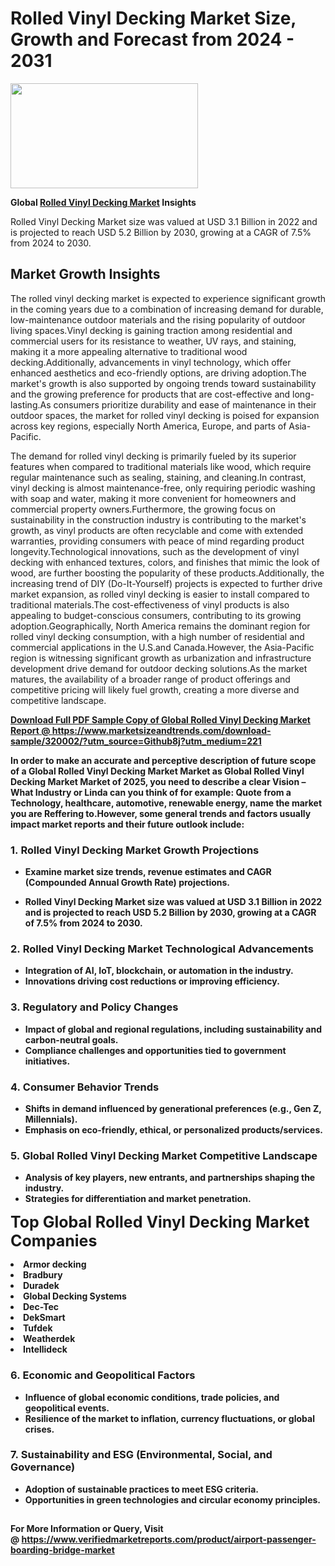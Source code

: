<H1>Rolled Vinyl Decking Market Size, Growth and Forecast from 2024 - 2031</H1><img class="aligncenter size-medium wp-image-584254" src="https://thirdeyenews.in/wp-content/uploads/2024/09/Global-Market-Research-300x168.jpeg" alt="" width="300" height="168" /><p><strong>Global&nbsp;<a href="https://www.marketsizeandtrends.com/download-sample/320002/?utm_source=Github8j?utm_medium=221">Rolled Vinyl Decking Market</a> Insights</strong></p><p>Rolled Vinyl Decking Market size was valued at USD 3.1 Billion in 2022 and is projected to reach USD 5.2 Billion by 2030, growing at a CAGR of 7.5% from 2024 to 2030.</p><p><h2>Market Growth Insights</h2> <p>The rolled vinyl decking market is expected to experience significant growth in the coming years due to a combination of increasing demand for durable, low-maintenance outdoor materials and the rising popularity of outdoor living spaces.Vinyl decking is gaining traction among residential and commercial users for its resistance to weather, UV rays, and staining, making it a more appealing alternative to traditional wood decking.Additionally, advancements in vinyl technology, which offer enhanced aesthetics and eco-friendly options, are driving adoption.The market's growth is also supported by ongoing trends toward sustainability and the growing preference for products that are cost-effective and long-lasting.As consumers prioritize durability and ease of maintenance in their outdoor spaces, the market for rolled vinyl decking is poised for expansion across key regions, especially North America, Europe, and parts of Asia-Pacific.</p> <p><strong><a href="download-link"></a></strong></p> <p>The demand for rolled vinyl decking is primarily fueled by its superior features when compared to traditional materials like wood, which require regular maintenance such as sealing, staining, and cleaning.In contrast, vinyl decking is almost maintenance-free, only requiring periodic washing with soap and water, making it more convenient for homeowners and commercial property owners.Furthermore, the growing focus on sustainability in the construction industry is contributing to the market's growth, as vinyl products are often recyclable and come with extended warranties, providing consumers with peace of mind regarding product longevity.Technological innovations, such as the development of vinyl decking with enhanced textures, colors, and finishes that mimic the look of wood, are further boosting the popularity of these products.Additionally, the increasing trend of DIY (Do-It-Yourself) projects is expected to further drive market expansion, as rolled vinyl decking is easier to install compared to traditional materials.The cost-effectiveness of vinyl products is also appealing to budget-conscious consumers, contributing to its growing adoption.Geographically, North America remains the dominant region for rolled vinyl decking consumption, with a high number of residential and commercial applications in the U.S.and Canada.However, the Asia-Pacific region is witnessing significant growth as urbanization and infrastructure development drive demand for outdoor decking solutions.As the market matures, the availability of a broader range of product offerings and competitive pricing will likely fuel growth, creating a more diverse and competitive landscape.<p><strong><a href="get-more-link"></p><p><span class=""><strong>Download Full PDF Sample Copy of Global Rolled Vinyl Decking Market Report</strong> @ <a href="https://www.marketsizeandtrends.com/download-sample/320002/?utm_source=Github8j?utm_medium=221" target="_blank">https://www.marketsizeandtrends.com/download-sample/320002/?utm_source=Github8j?utm_medium=221</a></span></p><p>In order to make an accurate and perceptive description of future scope of a Global&nbsp;Rolled Vinyl Decking Market Market as Global&nbsp;Rolled Vinyl Decking Market Market of 2025, you need to describe a clear Vision &ndash; What Industry or Linda can you think of for example: Quote from a Technology, healthcare, automotive, renewable energy, name the market you are Reffering to.However, some general trends and factors usually impact market reports and their future outlook include:</p><h3>1.&nbsp;<strong>Rolled Vinyl Decking Market Growth Projections</strong></h3><ul><li>Examine market size trends, revenue estimates and CAGR (Compounded Annual Growth Rate) projections.</li><li><p>Rolled Vinyl Decking Market size was valued at USD 3.1 Billion in 2022 and is projected to reach USD 5.2 Billion by 2030, growing at a CAGR of 7.5% from 2024 to 2030.</p></li></ul><h3>2.&nbsp;<strong>Rolled Vinyl Decking Market Technological Advancements</strong></h3><ul><li>Integration of AI, IoT, blockchain, or automation in the industry.</li><li>Innovations driving cost reductions or improving efficiency.</li></ul><h3>3.&nbsp;<strong>Regulatory and Policy Changes</strong></h3><ul><li>Impact of global and regional regulations, including sustainability and carbon-neutral goals.</li><li>Compliance challenges and opportunities tied to government initiatives.</li></ul><h3>4.&nbsp;<strong>Consumer Behavior Trends</strong></h3><ul><li>Shifts in demand influenced by generational preferences (e.g., Gen Z, Millennials).</li><li>Emphasis on eco-friendly, ethical, or personalized products/services.</li></ul><h3>5.&nbsp;<strong>Global Rolled Vinyl Decking Market Competitive Landscape</strong></h3><ul><li>Analysis of key players, new entrants, and partnerships shaping the industry.</li><li>Strategies for differentiation and market penetration.</li></ul><p data-pm-slice="1 1 []"><span style="color: inherit; font-family: inherit; font-size: 25px;">Top Global Rolled Vinyl Decking Market Companies</span></p><div class="" data-test-id=""><p><li>Armor decking</li><li> Bradbury</li><li> Duradek</li><li> Global Decking Systems</li><li> Dec-Tec</li><li> DekSmart</li><li> Tufdek</li><li> Weatherdek</li><li> Intellideck</li></p></div><h3>6.&nbsp;<strong>Economic and Geopolitical Factors</strong></h3><ul><li>Influence of global economic conditions, trade policies, and geopolitical events.</li><li>Resilience of the market to inflation, currency fluctuations, or global crises.</li></ul><h3>7.&nbsp;<strong>Sustainability and ESG (Environmental, Social, and Governance)</strong></h3><ul><li>Adoption of sustainable practices to meet ESG criteria.</li><li>Opportunities in green technologies and circular economy principles.</li></ul><h2><strong style="font-size: 14px;">For More Information or Query, Visit @&nbsp;</strong><a style="background-color: #ffffff; font-size: 14px;" href="https://www.marketsizeandtrends.com/report/rolled-vinyl-decking-market/" target="_blank">https://www.verifiedmarketreports.com/product/airport-passenger-boarding-bridge-market</a></h2>